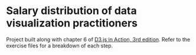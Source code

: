 # Salary distribution of data visualization practitioners
Project built along with chapter 6 of [D3.js in Action, 3rd edition](https://www.manning.com/books/d3js-in-action-third-edition). Refer to the exercise files for a breakdown of each step.